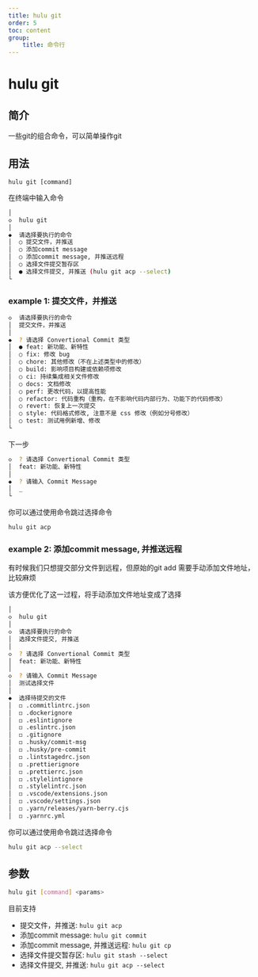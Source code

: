 ```yaml
---
title: hulu git
order: 5
toc: content
group: 
    title: 命令行
---
```


# hulu git

## 简介

一些git的组合命令，可以简单操作git

## 用法

```
hulu git [command]
```

在终端中输入命令

```bash
│
◇  hulu git
│
◆  请选择要执行的命令
│  ○ 提交文件，并推送
│  ○ 添加commit message
│  ○ 添加commit message, 并推送远程
│  ○ 选择文件提交暂存区
│  ● 选择文件提交, 并推送 (hulu git acp --select)
└
```

### example 1: 提交文件，并推送

```bash
◇  请选择要执行的命令
│  提交文件，并推送
│
◆  ? 请选择 Convertional Commit 类型
│  ● feat: 新功能、新特性
│  ○ fix: 修改 bug
│  ○ chore: 其他修改（不在上述类型中的修改）
│  ○ build: 影响项目构建或依赖项修改
│  ○ ci: 持续集成相关文件修改
│  ○ docs: 文档修改
│  ○ perf: 更改代码，以提高性能
│  ○ refactor: 代码重构（重构，在不影响代码内部行为、功能下的代码修改）
│  ○ revert: 恢复上一次提交
│  ○ style: 代码格式修改, 注意不是 css 修改（例如分号修改）
│  ○ test: 测试用例新增、修改
└
```

下一步

```bash
◇  ? 请选择 Convertional Commit 类型
│  feat: 新功能、新特性
│
◆  ? 请输入 Commit Message
│  _
└
```

你可以通过使用命令跳过选择命令

```bash
hulu git acp 
```

### example 2: 添加commit message, 并推送远程

有时候我们只想提交部分文件到远程，但原始的git add 需要手动添加文件地址，比较麻烦

该方便优化了这一过程，将手动添加文件地址变成了选择

```bash
│
◇  hulu git
│
◇  请选择要执行的命令
│  选择文件提交, 并推送
│
◇  ? 请选择 Convertional Commit 类型
│  feat: 新功能、新特性
│
◇  ? 请输入 Commit Message
│  测试选择文件
│
◆  选择待提交的文件
│  ◻ .commitlintrc.json
│  ◻ .dockerignore
│  ◻ .eslintignore
│  ◻ .eslintrc.json
│  ◻ .gitignore
│  ◻ .husky/commit-msg
│  ◻ .husky/pre-commit
│  ◻ .lintstagedrc.json
│  ◻ .prettierignore
│  ◻ .prettierrc.json
│  ◻ .stylelintignore
│  ◻ .stylelintrc.json
│  ◻ .vscode/extensions.json
│  ◻ .vscode/settings.json
│  ◻ .yarn/releases/yarn-berry.cjs
│  ◻ .yarnrc.yml
```

你可以通过使用命令跳过选择命令

```bash
hulu git acp --select
```

## 参数

```bash
hulu git [command] <params>
```

目前支持

- 提交文件，并推送: `hulu git acp`
- 添加commit message: `hulu git commit`
- 添加commit message, 并推送远程: `hulu git cp`
- 选择文件提交暂存区: `hulu git stash --select`
- 选择文件提交, 并推送: `hulu git acp --select`
